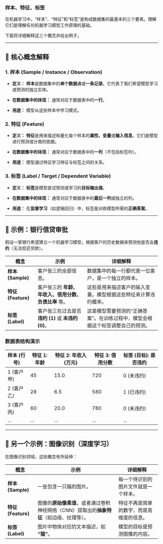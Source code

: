 ### 样本、特征、标签

在机器学习中，“样本”、“特征”和“标签”是构成数据集的最基本的三个要素。理解它们是理解任何机器学习模型工作原理的基础。

下面将详细解释这三个概念并给出例子。

---

## 🚀 核心概念解释

### 1. 样本 (Sample / Instance / Observation)

- **定义：** **样本**是数据集中的**单个数据点**或**一条记录**。它代表了我们希望模型学习或预测的独立实体。
    
- **在数据集中的体现：** 通常对应于数据表中的**一行**。
    
- **用途：** 模型从这些样本中学习模式。
    

### 2. 特征 (Feature)

- **定义：** **特征**是用来描述和量化每个样本的**属性、变量**或**输入信息**。它们是模型进行预测或分类的依据。
    
- **在数据集中的体现：** 通常对应于数据表中的**一列**（不包括标签列）。
    
- **用途：** 模型通过特征学习特征与标签之间的关系。
    

### 3. 标签 (Label / Target / Dependent Variable)

- **定义：** **标签**是模型尝试预测或学习的**目标输出值**。
    
- **在数据集中的体现：** 通常对应于数据表中的**最后一列**或独立的列。
    
- **用途：** 在**监督学习**（如逻辑回归）中，标签是训练模型所需的**正确答案**。
    

---

## 🌟 示例：银行信贷审批

假设一家银行希望建立一个机器学习模型，根据客户的历史数据来预测他是否会**违约**（无法偿还贷款）。

|**概念**|**示例**|**详细解释**|
|---|---|---|
|**样本 (Sample)**|客户张三的全部信息。|数据集中的每一行都代表一位客户，是一个独立的样本。|
|**特征 (Feature)**|客户张三的 **年龄、年收入、信用分数、负债比率** 等。|这些是用来描述客户的输入变量。模型根据这些特征来计算违约概率。|
|**标签 (Label)**|客户张三在过去是否 **违约 (1)** 或 **未违约 (0)**。|这是模型需要预测的“正确答案”。在训练过程中，模型会根据这个标签调整自己的预测。|

### 数据表结构演示

|**样本 (行号)**|**特征 1: 年龄**|**特征 2: 年收入 (万元)**|**特征 3: 信用分数**|**标签 (目标): 是否违约**|
|---|---|---|---|---|
|1 (客户甲)|45|15.0|720|0 (未违约)|
|2 (客户乙)|28|6.5|580|1 (已违约)|
|3 (客户丙)|60|20.0|780|0 (未违约)|
|...|...|...|...|...|

---

## 🎯 另一个示例：图像识别（深度学习）

在图像识别领域，这些概念有所延伸：

|**概念**|**示例**|**详细解释**|
|---|---|---|
|**样本 (Sample)**|一张包含一只猫的图片。|每一个待识别的图片文件就是一个样本。|
|**特征 (Feature)**|图像的**原始像素值**，或者通过卷积神经网络（CNN）提取出的**抽象特征**（如边缘、纹理等）。|特征不再是简单的数字，而是高维度的信息。|
|**标签 (Label)**|图片中物体对应的文本描述，如 **“猫”**。|模型的目标是预测图像的内容。|
